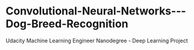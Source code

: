# Convolutional-Neural-Networks---Dog-Breed-Recognition
Udacity Machine Learning Engineer Nanodegree - Deep Learning Project
